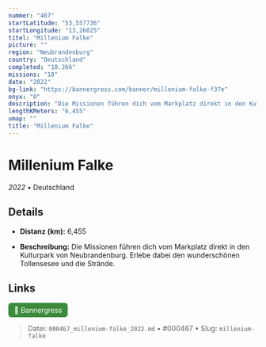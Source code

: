 ```yaml
---
nummer: "467"
startLatitude: "53,557736"
startLongitude: "13,26025"
titel: "Millenium Falke"
picture: ""
region: "Neubrandenburg"
country: "Deutschland"
completed: "10.266"
missions: "18"
date: "2022"
bg-link: "https://bannergress.com/banner/millenium-falke-f37e"
onyx: "0"
description: "Die Missionen führen dich vom Markplatz direkt in den Kulturpark von Neubrandenburg. Erlebe dabei den wunderschönen Tollensesee und die Strände."
lengthKMeters: "6,455"
umap: ""
title: "Millenium Falke"
---
```

# Millenium Falke

*2022* • Deutschland



## Details
- **Distanz (km):** 6,455



- **Beschreibung:** Die Missionen führen dich vom Markplatz direkt in den Kulturpark von Neubrandenburg. Erlebe dabei den wunderschönen Tollensesee und die Strände.


## Links
<div style="margin-top: 0.5em;">
<a href="https://bannergress.com/banner/millenium-falke-f37e" target="_blank" style="display:inline-block;margin-right:8px;padding:6px 12px;background-color:#3c8b3c;color:white;text-decoration:none;border-radius:6px;">🔗 Bannergress</a>

</div>


> Datei: `000467_millenium-falke_2022.md` • #000467 • Slug: `millenium-falke`
